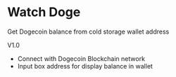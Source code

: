 # Watch Doge

Get Dogecoin balance from cold storage wallet address

V1.0
 - Connect with Dogecoin Blockchain network
 - Input box address for display balance in wallet